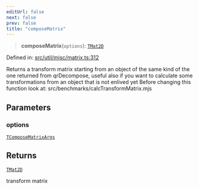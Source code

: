 ```yaml
---
editUrl: false
next: false
prev: false
title: "composeMatrix"
---
```


> **composeMatrix**(`options`): [`TMat2D`](/api/type-aliases/tmat2d/)

Defined in: [src/util/misc/matrix.ts:312](https://github.com/fabricjs/fabric.js/blob/8748628df7e9de00ba77413bfc3ad9e9fe9d4f30/src/util/misc/matrix.ts#L312)

Returns a transform matrix starting from an object of the same kind of
the one returned from qrDecompose, useful also if you want to calculate some
transformations from an object that is not enlived yet
Before changing this function look at: src/benchmarks/calcTransformMatrix.mjs

## Parameters

### options

[`TComposeMatrixArgs`](/api/namespaces/util/type-aliases/tcomposematrixargs/)

## Returns

[`TMat2D`](/api/type-aliases/tmat2d/)

transform matrix
